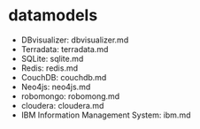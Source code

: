 # datamodels

- DBvisualizer: dbvisualizer.md
- Terradata: terradata.md
- SQLite: sqlite.md
- Redis: redis.md
- CouchDB: couchdb.md
- Neo4js: neo4js.md
- robomongo: robomong.md
- cloudera: cloudera.md
- IBM Information Management System: ibm.md
